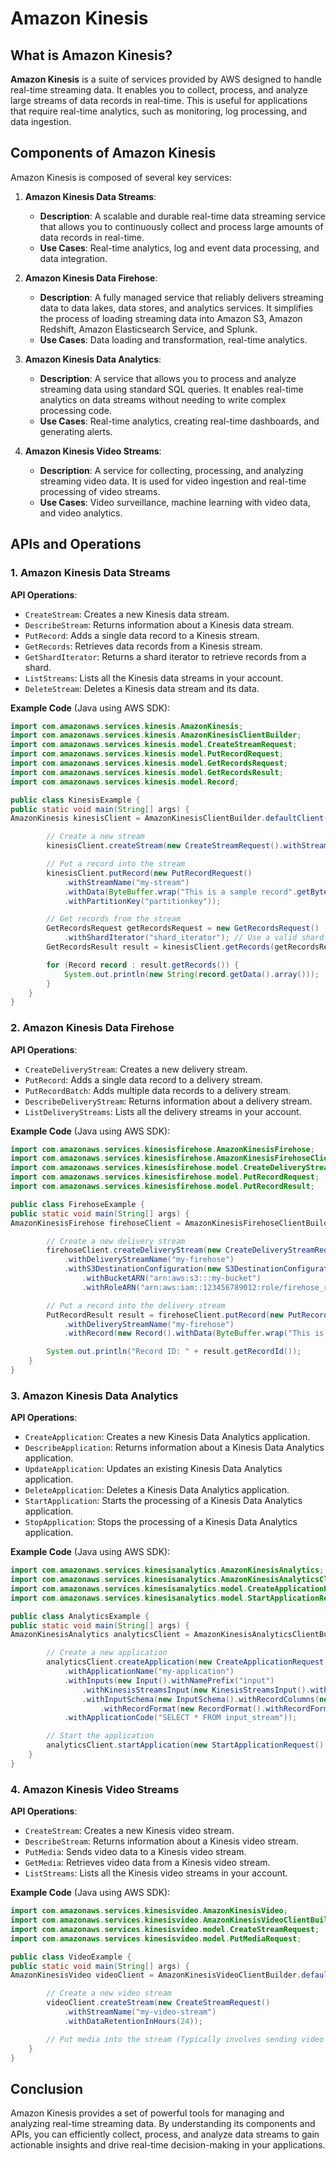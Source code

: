 # Amazon Kinesis

## What is Amazon Kinesis?

**Amazon Kinesis** is a suite of services provided by AWS designed to handle real-time streaming data. It enables you to collect, process, and analyze large streams of data records in real-time. This is useful for applications that require real-time analytics, such as monitoring, log processing, and data ingestion.

## Components of Amazon Kinesis

Amazon Kinesis is composed of several key services:

1. **Amazon Kinesis Data Streams**:
    - **Description**: A scalable and durable real-time data streaming service that allows you to continuously collect and process large amounts of data records in real-time.
    - **Use Cases**: Real-time analytics, log and event data processing, and data integration.

2. **Amazon Kinesis Data Firehose**:
    - **Description**: A fully managed service that reliably delivers streaming data to data lakes, data stores, and analytics services. It simplifies the process of loading streaming data into Amazon S3, Amazon Redshift, Amazon Elasticsearch Service, and Splunk.
    - **Use Cases**: Data loading and transformation, real-time analytics.

3. **Amazon Kinesis Data Analytics**:
    - **Description**: A service that allows you to process and analyze streaming data using standard SQL queries. It enables real-time analytics on data streams without needing to write complex processing code.
    - **Use Cases**: Real-time analytics, creating real-time dashboards, and generating alerts.

4. **Amazon Kinesis Video Streams**:
    - **Description**: A service for collecting, processing, and analyzing streaming video data. It is used for video ingestion and real-time processing of video streams.
    - **Use Cases**: Video surveillance, machine learning with video data, and video analytics.

## APIs and Operations

### 1. Amazon Kinesis Data Streams

**API Operations**:
- `CreateStream`: Creates a new Kinesis data stream.
- `DescribeStream`: Returns information about a Kinesis data stream.
- `PutRecord`: Adds a single data record to a Kinesis stream.
- `GetRecords`: Retrieves data records from a Kinesis stream.
- `GetShardIterator`: Returns a shard iterator to retrieve records from a shard.
- `ListStreams`: Lists all the Kinesis data streams in your account.
- `DeleteStream`: Deletes a Kinesis data stream and its data.

**Example Code** (Java using AWS SDK):

```java
import com.amazonaws.services.kinesis.AmazonKinesis;
import com.amazonaws.services.kinesis.AmazonKinesisClientBuilder;
import com.amazonaws.services.kinesis.model.CreateStreamRequest;
import com.amazonaws.services.kinesis.model.PutRecordRequest;
import com.amazonaws.services.kinesis.model.GetRecordsRequest;
import com.amazonaws.services.kinesis.model.GetRecordsResult;
import com.amazonaws.services.kinesis.model.Record;

public class KinesisExample {
public static void main(String[] args) {
AmazonKinesis kinesisClient = AmazonKinesisClientBuilder.defaultClient();

        // Create a new stream
        kinesisClient.createStream(new CreateStreamRequest().withStreamName("my-stream").withShardCount(1));

        // Put a record into the stream
        kinesisClient.putRecord(new PutRecordRequest()
            .withStreamName("my-stream")
            .withData(ByteBuffer.wrap("This is a sample record".getBytes()))
            .withPartitionKey("partitionkey"));

        // Get records from the stream
        GetRecordsRequest getRecordsRequest = new GetRecordsRequest()
            .withShardIterator("shard_iterator"); // Use a valid shard iterator
        GetRecordsResult result = kinesisClient.getRecords(getRecordsRequest);

        for (Record record : result.getRecords()) {
            System.out.println(new String(record.getData().array()));
        }
    }
}
```

### 2. Amazon Kinesis Data Firehose

**API Operations**:
- `CreateDeliveryStream`: Creates a new delivery stream.
- `PutRecord`: Adds a single data record to a delivery stream.
- `PutRecordBatch`: Adds multiple data records to a delivery stream.
- `DescribeDeliveryStream`: Returns information about a delivery stream.
- `ListDeliveryStreams`: Lists all the delivery streams in your account.

**Example Code** (Java using AWS SDK):

```java
import com.amazonaws.services.kinesisfirehose.AmazonKinesisFirehose;
import com.amazonaws.services.kinesisfirehose.AmazonKinesisFirehoseClientBuilder;
import com.amazonaws.services.kinesisfirehose.model.CreateDeliveryStreamRequest;
import com.amazonaws.services.kinesisfirehose.model.PutRecordRequest;
import com.amazonaws.services.kinesisfirehose.model.PutRecordResult;

public class FirehoseExample {
public static void main(String[] args) {
AmazonKinesisFirehose firehoseClient = AmazonKinesisFirehoseClientBuilder.defaultClient();

        // Create a new delivery stream
        firehoseClient.createDeliveryStream(new CreateDeliveryStreamRequest()
            .withDeliveryStreamName("my-firehose")
            .withS3DestinationConfiguration(new S3DestinationConfiguration()
                .withBucketARN("arn:aws:s3:::my-bucket")
                .withRoleARN("arn:aws:iam::123456789012:role/firehose_role")));

        // Put a record into the delivery stream
        PutRecordResult result = firehoseClient.putRecord(new PutRecordRequest()
            .withDeliveryStreamName("my-firehose")
            .withRecord(new Record().withData(ByteBuffer.wrap("This is a sample record for Firehose".getBytes()))));

        System.out.println("Record ID: " + result.getRecordId());
    }
}
```

### 3. Amazon Kinesis Data Analytics

**API Operations**:
- `CreateApplication`: Creates a new Kinesis Data Analytics application.
- `DescribeApplication`: Returns information about a Kinesis Data Analytics application.
- `UpdateApplication`: Updates an existing Kinesis Data Analytics application.
- `DeleteApplication`: Deletes a Kinesis Data Analytics application.
- `StartApplication`: Starts the processing of a Kinesis Data Analytics application.
- `StopApplication`: Stops the processing of a Kinesis Data Analytics application.

**Example Code** (Java using AWS SDK):

```java
import com.amazonaws.services.kinesisanalytics.AmazonKinesisAnalytics;
import com.amazonaws.services.kinesisanalytics.AmazonKinesisAnalyticsClientBuilder;
import com.amazonaws.services.kinesisanalytics.model.CreateApplicationRequest;
import com.amazonaws.services.kinesisanalytics.model.StartApplicationRequest;

public class AnalyticsExample {
public static void main(String[] args) {
AmazonKinesisAnalytics analyticsClient = AmazonKinesisAnalyticsClientBuilder.defaultClient();

        // Create a new application
        analyticsClient.createApplication(new CreateApplicationRequest()
            .withApplicationName("my-application")
            .withInputs(new Input().withNamePrefix("input")
                .withKinesisStreamsInput(new KinesisStreamsInput().withResourceARN("arn:aws:kinesis:region:account-id:stream/stream-name"))
                .withInputSchema(new InputSchema().withRecordColumns(new RecordColumn().withName("columnName").withSqlType("VARCHAR(64)"))
                    .withRecordFormat(new RecordFormat().withRecordFormatType("JSON"))))
            .withApplicationCode("SELECT * FROM input_stream"));

        // Start the application
        analyticsClient.startApplication(new StartApplicationRequest().withApplicationName("my-application"));
    }
}
```

### 4. Amazon Kinesis Video Streams

**API Operations**:
- `CreateStream`: Creates a new Kinesis video stream.
- `DescribeStream`: Returns information about a Kinesis video stream.
- `PutMedia`: Sends video data to a Kinesis video stream.
- `GetMedia`: Retrieves video data from a Kinesis video stream.
- `ListStreams`: Lists all the Kinesis video streams in your account.

**Example Code** (Java using AWS SDK):

```java
import com.amazonaws.services.kinesisvideo.AmazonKinesisVideo;
import com.amazonaws.services.kinesisvideo.AmazonKinesisVideoClientBuilder;
import com.amazonaws.services.kinesisvideo.model.CreateStreamRequest;
import com.amazonaws.services.kinesisvideo.model.PutMediaRequest;

public class VideoExample {
public static void main(String[] args) {
AmazonKinesisVideo videoClient = AmazonKinesisVideoClientBuilder.defaultClient();

        // Create a new video stream
        videoClient.createStream(new CreateStreamRequest()
            .withStreamName("my-video-stream")
            .withDataRetentionInHours(24));

        // Put media into the stream (Typically involves sending video data from a video capture device or file)
    }
}
```

## Conclusion

Amazon Kinesis provides a set of powerful tools for managing and analyzing real-time streaming data. By understanding its components and APIs, you can efficiently collect, process, and analyze data streams to gain actionable insights and drive real-time decision-making in your applications.
